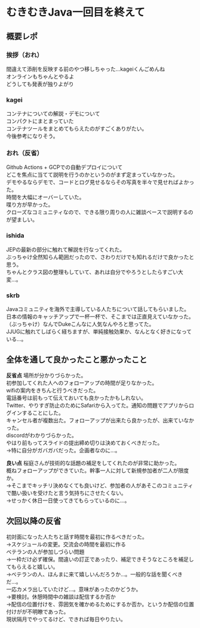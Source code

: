 # むきむきJava一回目を終えて
## 概要レポ
### 挨拶（おれ）
間違えて添削を反映する前のやつ移しちゃった…kageiくんごめんね  
オンラインもちゃんとやるよ  
どうしても発表が独りよがり 

### kagei
コンテナについての解説・デモについて  
コンパクトにまとまっていた  
コンテナツールをまとめてもらえたのがすごくありがたい。  
今後参考になりそう。 

### おれ（反省）
Github Actions + GCPでの自動デプロイについて  
どこを焦点に当てて説明を行うのかというのがまず定まっていなかった。  
デモやるならデモで、コードとログ見せるならその写真を半々で見せればよかった。  
時間を大幅にオーバーしていた。  
喋り方が早かった。  
クローズなコミュニティなので、できる限り周りの人に雑談ベースで説明するのが望ましい。 

### ishida
JEPの最新の部分に触れて解説を行なってくれた。  
ぶっちゃけ全然知らん範囲だったので、さわりだけでも知れるだけで良かったと思う。  
ちゃんとクラス図の整理もしていて、あれは自分でやろうとしたらすごい大変…。 

###  skrb
Javaコミュニティを海外で主導している人たちについて話してもらいました。  
日本の情報のキャッチアップで一杯一杯で、そこまでは正直見えていなかった。  
（ぶっちゃけ）なんでDukeこんなに人気なんやろと思ってた。  
JJUGに触れてしばらく経ちますが、単純接触効果か、なんとなく好きになっている…。 

## 全体を通して良かったこと悪かったこと
**反省点**
場所が分かりづらかった。  
初参加してくれた人へのフォローアップの時間が足りなかった。  
wifiの案内をきちんと行うべきだった。  
電話番号は前もって伝えておいても良かったかもしれない。  
Twitter、やりすぎ防止のためにSafariから入ってた。通知の問題でアプリからログインすることにした。  
キャンセル者が複数出た。フォローアップが出来たら良かったが、出来ていなかった。  
discordがわかりづらかった。   
やはり前もってスライドの提出締め切りは決めておくべきだった。  
  →特に自分がガバガバだった。企画者なのに…。 


**良い点**
桜庭さんが技術的な話題の補足をしてくれたのが非常に助かった。  
概ねフォローアップができていた。幹事一人に対して新規参加者が二人が限度か。   
  →そこまでキッチリ決めなくても良いけど、参加者の人があそこのコミュニティで酷い扱いを受けたと言う気持ちにさせたくない。  
  →せっかく休日一日使ってきてもらっているのに…。 


## 次回以降の反省
初対面になった人たちと話す時間を最初に作るべきだった。  
→スケジュールの変更。交流会の時間を最初に作る  
ベテランの人が参加しづらい問題  
→一枠だけ必ず確保。間違いの訂正であったり、補足できそうなところを補足してもらえると嬉しい。  
→ベテランの人、ほんまに来て嬉しいんだろうか…。一般的な話を聞くべきだ…。  
一応カメラ出していたけど…。意味があったのかどうか。  
→要検討。休憩時間中の雑談は配信するか否か  
→配信の位置付けを、雰囲気を確かめるためにするか否か。というか配信の位置付けがが不明瞭であった。  
現状隔月でやってるけど、できれば毎日やりたい。  
